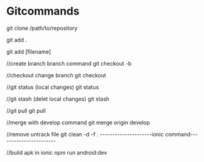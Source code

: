 # Gitcommands



git clone /path/to/repository

git add . 

git add [filename]

//create branch branch command
git checkout -b <Branch Name>


//checkout change branch
git checkout <Branch Name>


//git status (local changes)
git status

//git stash (delet local changes)
git stash

//git pull
git pull

//merge with develop command
git merge origin develop

//remove untrack file
git clean  -d  -f .
---------------------ionic command-----------------------

//build apk in ionic
npm run android:dev
